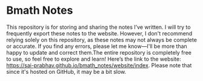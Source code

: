 # Bmath Notes
This repository is for storing and sharing the notes I’ve written. I will try to frequently export these notes to the website. However, I don't recommend relying solely on this repository, as these notes may not always be complete or accurate. If you find any errors, please let me know—I'll be more than happy to update and correct them.The entire repository is completely free to use, so feel free to explore and learn!
Here’s the link to the website: https://sai-prabhav.github.io/bmath_notes/website/index. Please note that since it's hosted on GitHub, it may be a bit slow.

